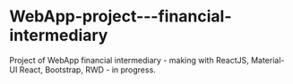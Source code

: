 # WebApp-project---financial-intermediary
Project of WebApp financial intermediary - making with ReactJS, Material-UI React, Bootstrap, RWD - in progress.
